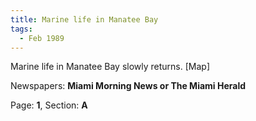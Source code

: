 ```yaml
---  
title: Marine life in Manatee Bay  
tags:  
  - Feb 1989  
---  
```

  
Marine life in Manatee Bay slowly returns. [Map]  
  
Newspapers: **Miami Morning News or The Miami Herald**  
  
Page: **1**, Section: **A** 
